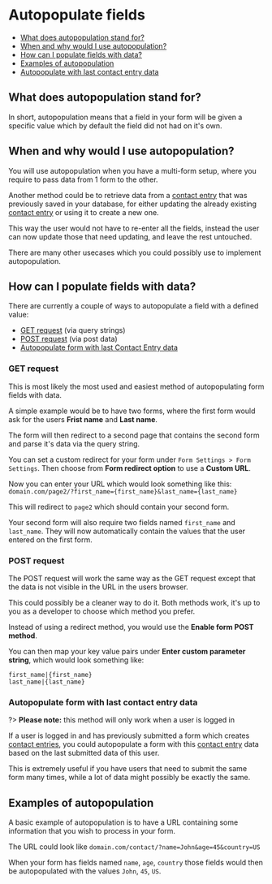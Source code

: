 # Autopopulate fields

* [What does autopopulation stand for?](#what-does-autopopulation-stand-for)
* [When and why would I use autopopulation?](#when-and-why-would-i-use-autopopulation)
* [How can I populate fields with data?](#how-can-i-populate-fields-with-data)
* [Examples of autopopulation](#examples-of-autopopulation)
* [Autopopulate with last contact entry data](#autopopulate-with-last-contact-entry-data)

## What does autopopulation stand for?

In short, autopopulation means that a field in your form will be given a specific value which by default the
field did not had on it's own.

## When and why would I use autopopulation?

You will use autopopulation when you have a multi-form setup, where you require to pass data from 1 form to the other.

Another method could be to retrieve data from a [contact entry](contact-entries) that was previously saved in your database, for either updating the already existing [contact entry](contact-entries) or using it to create a new one.

This way the user would not have to re-enter all the fields, instead the user can now update those that need updating, and leave the rest untouched.

There are many other usecases which you could possibly use to implement autopopulation.

## How can I populate fields with data?

There are currently a couple of ways to autopopulate a field with a defined value:

* [GET request](#get-request) (via query strings)
* [POST request](#post-request) (via post data)
* [Autopopulate form with last Contact Entry data](#autopopulate-form-with-last-contact-entry-data)

### GET request

This is most likely the most used and easiest method of autopopulating form fields with data.

A simple example would be to have two forms, where the first form would ask for the users **Frist name** and **Last name**.

The form will then redirect to a second page that contains the second form and parse it's data via the query string.

You can set a custom redirect for your form under `Form Settings > Form Settings`. Then choose from **Form redirect option** to use a **Custom URL**.

Now you can enter your URL which would look something like this: `domain.com/page2/?first_name={first_name}&last_name={last_name}`

This will redirect to `page2` which should contain your second form.

Your second form will also require two fields named `first_name` and `last_name`. They will now automatically contain the values that the user entered on the first form.

### POST request

The POST request will work the same way as the GET request except that the data is not visible in the URL in the users browser.

This could possibly be a cleaner way to do it. Both methods work, it's up to you as a developer to choose which method you prefer.

Instead of using a redirect method, you would use the **Enable form POST method**.

You can then map your key value pairs under **Enter custom parameter string**, which would look something like:

    first_name|{first_name}
    last_name|{last_name}

### Autopopulate form with last contact entry data

?> **Please note:** this method will only work when a user is logged in

If a user is logged in and has previously submitted a form which creates [contact entries](contact-entries), you could autopopulate a form with this [contact entry](contact-entries) data based on the last submitted data of this user.

This is extremely useful if you have users that need to submit the same form many times, while a lot of data might possibly be exactly the same.

## Examples of autopopulation

A basic example of autopopulation is to have a URL containing some information that you wish to process in your form.

The URL could look like `domain.com/contact/?name=John&age=45&country=US`

When your form has fields named `name`, `age`, `country` those fields would then be autopopulated with the values `John`, `45`, `US`.
